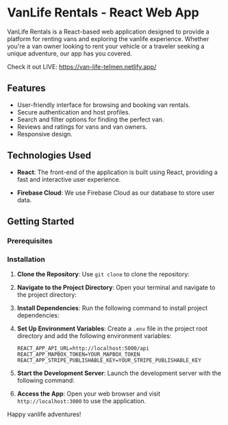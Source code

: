 # VanLife Rentals - React Web App

VanLife Rentals is a React-based web application designed to provide a platform for renting vans and exploring the vanlife experience. Whether you're a van owner looking to rent your vehicle or a traveler seeking a unique adventure, our app has you covered.

Check it out LIVE: https://van-life-telmen.netlify.app/

## Features

- User-friendly interface for browsing and booking van rentals.
- Secure authentication and host profiles.
- Search and filter options for finding the perfect van.
- Reviews and ratings for vans and van owners.
- Responsive design.

## Technologies Used

- **React**: The front-end of the application is built using React, providing a fast and interactive user experience.

- **Firebase Cloud**: We use Firebase Cloud as our database to store user data.

## Getting Started

### Prerequisites

### Installation

1. **Clone the Repository**: Use `git clone` to clone the repository:

2. **Navigate to the Project Directory**: Open your terminal and navigate to the project directory:

3. **Install Dependencies**: Run the following command to install project dependencies:

4. **Set Up Environment Variables**: Create a `.env` file in the project root directory and add the following environment variables:

   ```plaintext
   REACT_APP_API_URL=http://localhost:5000/api
   REACT_APP_MAPBOX_TOKEN=YOUR_MAPBOX_TOKEN
   REACT_APP_STRIPE_PUBLISHABLE_KEY=YOUR_STRIPE_PUBLISHABLE_KEY
   ```

5. **Start the Development Server**: Launch the development server with the following command:

6. **Access the App**: Open your web browser and visit `http://localhost:3000` to use the application.

Happy vanlife adventures!
 
